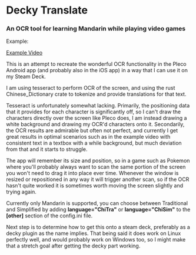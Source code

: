 # Decky Translate
### An OCR tool for learning Mandarin while playing video games
Example:

[Example Video](decky_translate_demo.webm)

This is an attempt to recreate the wonderful OCR functionality in the Pleco Android app (and probably also in the iOS app) in a way that I can use it on my Steam Deck.

I am using tesseract to perform OCR of the screen, and using the rust Chinese_Dictionary crate to tokenize and provide translations for that text.

Tesseract is unfortunately somewhat lacking. Primarily, the positioning data that it provides for each character is significantly off, so I can't draw the characters directly over the screen like Pleco does, I am instead drawing a white background and drawing my OCR'd characters onto it. Secondarily, the OCR results are admirable but often not perfect, and currently I get great results in optimal scenarios such as in the example video with consistent text in a textbox with a while background, but much deviation from that and it starts to struggle.

The app will remember its size and position, so in a game such as Pokemon where you'll probably always want to scan the same portion of the screen you won't need to drag it into place ever time. Whenever the window is resized or repositioned in any way it will trigger another scan, so if the OCR hasn't quite worked it is sometimes worth moving the screen slightly and trying again.

Currently only Mandarin is supported, you can choose between Traditional and Simplified by adding **language="ChiTra"** or **language="ChiSim"** to the **[other]** section of the config.ini file.

Next step is to determine how to get this onto a steam deck, preferably as a decky plugin as the name implies. That being said it does work on Linux perfectly well, and would probably work on Windows too, so I might make that a stretch goal after getting the decky part working.